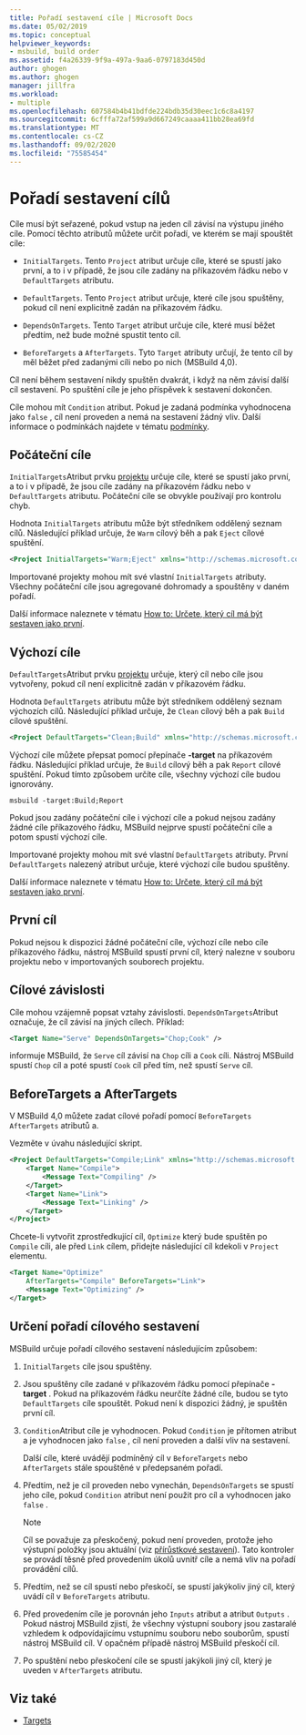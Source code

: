 ```yaml
---
title: Pořadí sestavení cíle | Microsoft Docs
ms.date: 05/02/2019
ms.topic: conceptual
helpviewer_keywords:
- msbuild, build order
ms.assetid: f4a26339-9f9a-497a-9aa6-0797183d450d
author: ghogen
ms.author: ghogen
manager: jillfra
ms.workload:
- multiple
ms.openlocfilehash: 607584b4b41bdfde224bdb35d30eec1c6c8a4197
ms.sourcegitcommit: 6cfffa72af599a9d667249caaaa411bb28ea69fd
ms.translationtype: MT
ms.contentlocale: cs-CZ
ms.lasthandoff: 09/02/2020
ms.locfileid: "75585454"
---
```

# <a name="target-build-order"></a>Pořadí sestavení cílů

Cíle musí být seřazené, pokud vstup na jeden cíl závisí na výstupu jiného cíle. Pomocí těchto atributů můžete určit pořadí, ve kterém se mají spouštět cíle:

- `InitialTargets`. Tento `Project` atribut určuje cíle, které se spustí jako první, a to i v případě, že jsou cíle zadány na příkazovém řádku nebo v `DefaultTargets` atributu.

- `DefaultTargets`. Tento `Project` atribut určuje, které cíle jsou spuštěny, pokud cíl není explicitně zadán na příkazovém řádku.

- `DependsOnTargets`. Tento `Target` atribut určuje cíle, které musí běžet předtím, než bude možné spustit tento cíl.

- `BeforeTargets` a `AfterTargets`. Tyto `Target` atributy určují, že tento cíl by měl běžet před zadanými cíli nebo po nich (MSBuild 4,0).

Cíl není během sestavení nikdy spuštěn dvakrát, i když na něm závisí další cíl sestavení. Po spuštění cíle je jeho příspěvek k sestavení dokončen.

Cíle mohou mít `Condition` atribut. Pokud je zadaná podmínka vyhodnocena jako `false` , cíl není proveden a nemá na sestavení žádný vliv. Další informace o podmínkách najdete v tématu [podmínky](../msbuild/msbuild-conditions.md).

## <a name="initial-targets"></a>Počáteční cíle

`InitialTargets`Atribut prvku [projektu](../msbuild/project-element-msbuild.md) určuje cíle, které se spustí jako první, a to i v případě, že jsou cíle zadány na příkazovém řádku nebo v `DefaultTargets` atributu. Počáteční cíle se obvykle používají pro kontrolu chyb.

Hodnota `InitialTargets` atributu může být středníkem oddělený seznam cílů. Následující příklad určuje, že `Warm` cílový běh a pak `Eject` cílové spuštění.

```xml
<Project InitialTargets="Warm;Eject" xmlns="http://schemas.microsoft.com/developer/msbuild/2003">
```

Importované projekty mohou mít své vlastní `InitialTargets` atributy. Všechny počáteční cíle jsou agregované dohromady a spouštěny v daném pořadí.

Další informace naleznete v tématu [How to: Určete, který cíl má být sestaven jako první](../msbuild/how-to-specify-which-target-to-build-first.md).

## <a name="default-targets"></a>Výchozí cíle

`DefaultTargets`Atribut prvku [projektu](../msbuild/project-element-msbuild.md) určuje, který cíl nebo cíle jsou vytvořeny, pokud cíl není explicitně zadán v příkazovém řádku.

Hodnota `DefaultTargets` atributu může být středníkem oddělený seznam výchozích cílů. Následující příklad určuje, že `Clean` cílový běh a pak `Build` cílové spuštění.

```xml
<Project DefaultTargets="Clean;Build" xmlns="http://schemas.microsoft.com/developer/msbuild/2003">
```

Výchozí cíle můžete přepsat pomocí přepínače **-target** na příkazovém řádku. Následující příklad určuje, že `Build` cílový běh a pak `Report` cílové spuštění. Pokud tímto způsobem určíte cíle, všechny výchozí cíle budou ignorovány.

 `msbuild -target:Build;Report`

Pokud jsou zadány počáteční cíle i výchozí cíle a pokud nejsou zadány žádné cíle příkazového řádku, MSBuild nejprve spustí počáteční cíle a potom spustí výchozí cíle.

Importované projekty mohou mít své vlastní `DefaultTargets` atributy. První `DefaultTargets` nalezený atribut určuje, které výchozí cíle budou spuštěny.

Další informace naleznete v tématu [How to: Určete, který cíl má být sestaven jako první](../msbuild/how-to-specify-which-target-to-build-first.md).

## <a name="first-target"></a>První cíl

Pokud nejsou k dispozici žádné počáteční cíle, výchozí cíle nebo cíle příkazového řádku, nástroj MSBuild spustí první cíl, který nalezne v souboru projektu nebo v importovaných souborech projektu.

## <a name="target-dependencies"></a>Cílové závislosti

Cíle mohou vzájemně popsat vztahy závislosti. `DependsOnTargets`Atribut označuje, že cíl závisí na jiných cílech. Příklad:

```xml
<Target Name="Serve" DependsOnTargets="Chop;Cook" />
```

informuje MSBuild, že `Serve` cíl závisí na `Chop` cíli a `Cook` cíli. Nástroj MSBuild spustí `Chop` cíl a poté spustí `Cook` cíl před tím, než spustí `Serve` cíl.

## <a name="beforetargets-and-aftertargets"></a>BeforeTargets a AfterTargets

V MSBuild 4,0 můžete zadat cílové pořadí pomocí `BeforeTargets` `AfterTargets` atributů a.

Vezměte v úvahu následující skript.

```xml
<Project DefaultTargets="Compile;Link" xmlns="http://schemas.microsoft.com/developer/msbuild/2003">
    <Target Name="Compile">
        <Message Text="Compiling" />
    </Target>
    <Target Name="Link">
        <Message Text="Linking" />
    </Target>
</Project>
```

Chcete-li vytvořit zprostředkující cíl, `Optimize` který bude spuštěn po `Compile` cíli, ale před `Link` cílem, přidejte následující cíl kdekoli v `Project` elementu.

```xml
<Target Name="Optimize"
    AfterTargets="Compile" BeforeTargets="Link">
    <Message Text="Optimizing" />
</Target>
```

## <a name="determine-the-target-build-order"></a>Určení pořadí cílového sestavení

MSBuild určuje pořadí cílového sestavení následujícím způsobem:

1. `InitialTargets` cíle jsou spuštěny.

2. Jsou spuštěny cíle zadané v příkazovém řádku pomocí přepínače **-target** . Pokud na příkazovém řádku neurčíte žádné cíle, budou se tyto `DefaultTargets` cíle spouštět. Pokud není k dispozici žádný, je spuštěn první cíl.

3. `Condition`Atribut cíle je vyhodnocen. Pokud `Condition` je přítomen atribut a je vyhodnocen jako `false` , cíl není proveden a další vliv na sestavení.

   Další cíle, které uvádějí podmíněný cíl v `BeforeTargets` nebo `AfterTargets` stále spouštěné v předepsaném pořadí.

4. Předtím, než je cíl proveden nebo vynechán, `DependsOnTargets` se spustí jeho cíle, pokud `Condition` atribut není použit pro cíl a vyhodnocen jako `false` .

   > [!NOTE]
   > Cíl se považuje za přeskočený, pokud není proveden, protože jeho výstupní položky jsou aktuální (viz [přírůstkové sestavení](../msbuild/incremental-builds.md)). Tato kontroler se provádí těsně před provedením úkolů uvnitř cíle a nemá vliv na pořadí provádění cílů.

5. Předtím, než se cíl spustí nebo přeskočí, se spustí jakýkoliv jiný cíl, který uvádí cíl v `BeforeTargets` atributu.

6. Před provedením cíle je porovnán jeho `Inputs` atribut a atribut `Outputs` . Pokud nástroj MSBuild zjistí, že všechny výstupní soubory jsou zastaralé vzhledem k odpovídajícímu vstupnímu souboru nebo souborům, spustí nástroj MSBuild cíl. V opačném případě nástroj MSBuild přeskočí cíl.

7. Po spuštění nebo přeskočení cíle se spustí jakýkoli jiný cíl, který je uveden v `AfterTargets` atributu.

## <a name="see-also"></a>Viz také

- [Targets](../msbuild/msbuild-targets.md)
